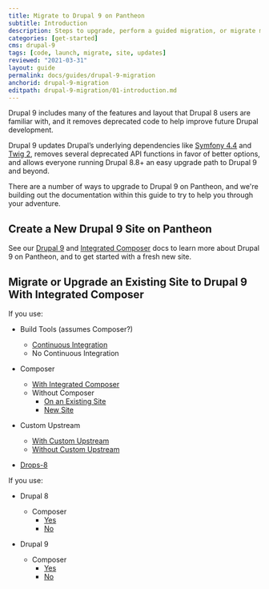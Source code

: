 ```yaml
---
title: Migrate to Drupal 9 on Pantheon
subtitle: Introduction
description: Steps to upgrade, perform a guided migration, or migrate manually to Drupal 9 on Pantheon.
categories: [get-started]
cms: drupal-9
tags: [code, launch, migrate, site, updates]
reviewed: "2021-03-31"
layout: guide
permalink: docs/guides/drupal-9-migration
anchorid: drupal-9-migration
editpath: drupal-9-migration/01-introduction.md
---
```


Drupal 9 includes many of the features and layout that Drupal 8 users are familiar with, and it removes deprecated code to help improve future Drupal development.

Drupal 9 updates Drupal’s underlying dependencies like [Symfony 4.4](https://symfony.com/releases/4.4) and [Twig 2](https://twig.symfony.com/doc/2.x/index.html), removes several deprecated API functions in favor of better options, and allows everyone running Drupal 8.8+ an easy upgrade path to Drupal 9 and beyond.

There are a number of ways to upgrade to Drupal 9 on Pantheon, and we're building out the documentation within this guide to try to help you through your adventure.

## Create a New Drupal 9 Site on Pantheon

See our [Drupal 9](/drupal-9) and [Integrated Composer](/integrated-composer) docs to learn more about Drupal 9 on Pantheon, and to get started with a fresh new site.

## Migrate or Upgrade an Existing Site to Drupal 9 With Integrated Composer

<TabList>

<Tab title="On Pantheon" id="on-pantheon" active={true}>

If you use:

- Build Tools (assumes Composer?)
  - [Continuous Integration](/guides/drupal-9-migration/build-tools-to-d9-build-tools)
  - No Continuous Integration

- Composer
  - [With Integrated Composer](/guides/drupal-9-migration/upgrade-to-d9)
  - Without Composer
    - [On an Existing Site](/guides/drupal-9-migration/upgrade-to-d9)
    - [New Site](/guides/drupal-9-migration/migrate-manual-d9)

- Custom Upstream
  - [With Custom Upstream](/guides/drupal-9-migration/integrated-composer-convert-custom)
  - [Without Custom Upstream](/migrate#migrate-existing-sites)

- [Drops-8](/guides/drupal-9-migration/migrate-manual-d9)

</Tab>

<Tab title="Not on Pantheon" id="not-on-pantheon">

If you use:

- Drupal 8
  - Composer
    - [Yes](/guides/composer-convert)
    - [No](/guides/drupal-9-migration/migrate-manual-d9)

- Drupal 9
  - Composer
    - [Yes](/guides/drupal-9-migration/drupal-9-to-pantheon)
    - [No](/guides/drupal-9-migration/upgrade-to-d9)

</Tab>

</TabList>
